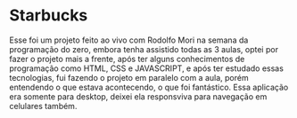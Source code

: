 # Starbucks

Esse foi um projeto feito ao vivo com Rodolfo Mori na semana da programação do zero, embora tenha assistido todas as 3 aulas,
optei por fazer o projeto mais a frente, após ter alguns conhecimentos de programação como HTML, CSS e JAVASCRIPT, e após ter estudado essas tecnologias,
fui fazendo o projeto em paralelo com a aula, porém entendendo o que estava acontecendo, o que foi fantástico.
Essa aplicação era somente para desktop, deixei ela responsviva para navegação em celulares também.
